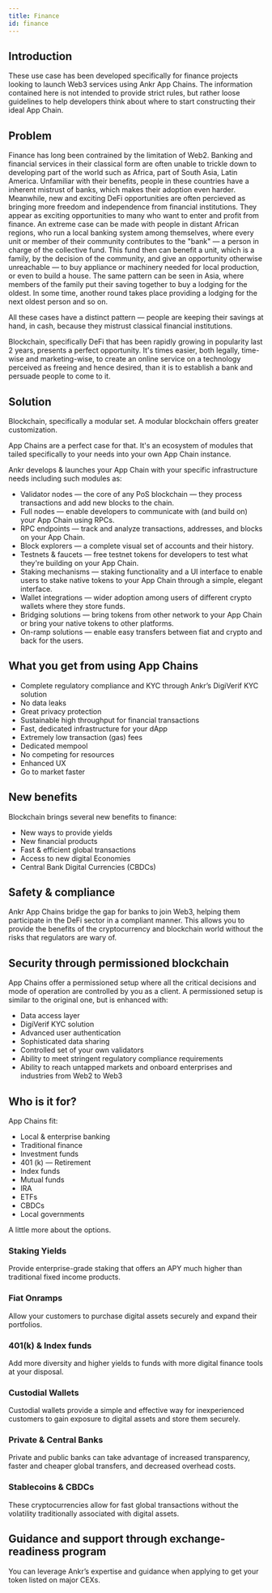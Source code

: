 ```yaml
---
title: Finance
id: finance
---
```


## Introduction
These use case has been developed specifically for finance projects looking to launch Web3 services using Ankr App Chains. 
The information contained here is not intended to provide strict rules, but rather loose guidelines to help developers think about where to start constructing their ideal App Chain.

## Problem
Finance has long been contrained by the limitation of Web2. Banking and financial services in their classical form are often unable to trickle down to developing part of the world such as Africa, part of South Asia, Latin America.
Unfamiliar with their benefits, people in these countries have a inherent mistrust of banks, which makes their adoption even harder.
Meanwhile, new and exciting DeFi opportunities are often percieved as bringing more freedom and independence from financial institutions. They appear as exciting opportunities to many who want to enter and profit from finance.
An extreme case can be made with people in distant African regions, who run a local banking system among themselves, where every unit or member of their community contributes to the "bank" — a person in charge of the collective fund.
This fund then can benefit a unit, which is a family, by the decision of the community, and give an opportunity otherwise unreachable — to buy appliance or machinery needed for local production, or even to build a house.
The same pattern can be seen in Asia, where members of the family put their saving together to buy a lodging for the oldest. In some time, another round takes place providing a lodging for the next oldest person and so on.

All these cases have a distinct pattern — people are keeping their savings at hand, in cash, because they mistrust classical financial institutions.

Blockchain, specifically DeFi that has been rapidly growing in popularity last 2 years, presents a perfect opportunity. It's times easier, both legally, time-wise and marketing-wise, to create an online service on a technology perceived as freeing and hence desired, than it is to establish a bank and persuade people to come to it.

## Solution 
Blockchain, specifically a modular set. A modular blockchain offers greater customization.

App Chains are a perfect case for that. It's an ecosystem of modules that tailed specifically to your needs into your own App Chain instance.

Ankr develops & launches your App Chain with your specific infrastructure needs including such modules as: 
* Validator nodes — the core of any PoS blockchain — they process transactions and add new blocks to the chain. 
* Full nodes — enable developers to communicate with (and build on) your App Chain using RPCs.
* RPC endpoints — track and analyze transactions, addresses, and blocks on your App Chain.
* Block explorers — a complete visual set of accounts and their history.
* Testnets & faucets — free testnet tokens for developers to test what they're building on your App Chain.
* Staking mechanisms — staking functionality and a UI interface to enable users to stake native tokens to your App Chain through a simple, elegant interface.
* Wallet integrations — wider adoption among users of different crypto wallets where they store funds.
* Bridging solutions — bring tokens from other network to your App Chain or bring your native tokens to other platforms.
* On-ramp solutions — enable easy transfers between fiat and crypto and back for the users.

## What you get from using App Chains
* Complete regulatory compliance and KYC through Ankr’s DigiVerif KYC solution
* No data leaks
* Great privacy protection
* Sustainable high throughput for financial transactions 
* Fast, dedicated infrastructure for your dApp
* Extremely low transaction (gas) fees
* Dedicated mempool
* No competing for resources
* Enhanced UX
* Go to market faster

## New benefits
Blockchain brings several new benefits to finance:
* New ways to provide yields 
* New financial products 
* Fast & efficient global transactions
* Access to new digital Economies 
* Central Bank Digital Currencies (CBDCs)

## Safety & compliance
Ankr App Chains bridge the gap for banks to join Web3, helping them participate in the DeFi sector in a compliant manner. This allows you to provide the benefits of the cryptocurrency and blockchain world without the risks that regulators are wary of.

## Security through permissioned blockchain
App Chains offer a permissioned setup where all the critical decisions and mode of operation are controlled by you as a client.
A permissioned setup is similar to the original one, but is enhanced with:
* Data access layer
* DigiVerif KYC solution
* Advanced user authentication
* Sophisticated data sharing
* Controlled set of your own validators 
* Ability to meet stringent regulatory compliance requirements
* Ability to reach untapped markets and onboard enterprises and industries from Web2 to Web3

## Who is it for?
App Chains fit: 
* Local & enterprise banking 
* Traditional finance
* Investment funds
* 401 (k) — Retirement
* Index funds
* Mutual funds
* IRA
* ETFs
* CBDCs
* Local governments

A little more about the options.

### Staking Yields
Provide enterprise-grade staking that offers an APY much higher than traditional fixed income products.

### Fiat Onramps
Allow your customers to purchase digital assets securely and expand their portfolios.

### 401(k) & Index funds
Add more diversity and higher yields to funds with more digital finance tools at your disposal.

### Custodial Wallets
Custodial wallets provide a simple and effective way for inexperienced customers to gain exposure to digital assets and store them securely.

### Private & Central Banks 
Private and public banks can take advantage of increased transparency, faster and cheaper global transfers, and decreased overhead costs.

### Stablecoins & CBDCs
These cryptocurrencies allow for fast global transactions without the volatility traditionally associated with digital assets.

## Guidance and support through exchange-readiness program
You can leverage Ankr’s expertise and guidance when applying to get your token listed on major CEXs.









